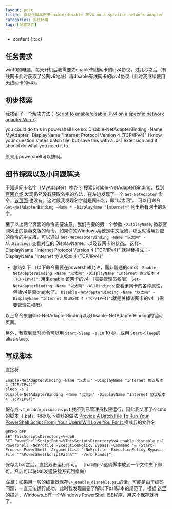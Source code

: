 ```yaml
---
layout: post
title:  自动化脚本用于enable/disable IPv4 on a specific network adapter
categories: 系统环境
tag: [配置文件]
---
```


* content
{:toc}

##  任务需求
win10的电脑，每天开机后我需要先enable有线网卡的ipv4协议，过几秒之后（有线网卡此时获取了公网v6地址）再disable有线网卡的ipv4协议（此时我继续使用无线网卡的v4）。

## 初步搜索
我找到了一个解决方法： [Script to enable/disable IPv4 on a specific network adapter Win 7](https://superuser.com/questions/759244/script-to-enable-disable-ipv4-on-a-specific-network-adapter-win-7/759246#759246):
>
you could do this in powershell like so:
Disable-NetAdapterBinding -Name MyAdapter -DisplayName "Internet Protocol Version 4 (TCP/IPv4)"
I know your question states batch file, but save this with a .ps1 extension and it should do what you need it to.

原来用powershell可以搞啊。

## 细节探索以及小问题解决
不知道网卡名字（MyAdapter）咋办？
搜索Disable-NetAdapterBinding，找到 [官网介绍](https://technet.microsoft.com/zh-cn/library/jj130872(v=wps.630).aspx) 发现仍然没有获取名字的方法，在左边发现了一个 `Get-NetAdapter` 命令，[该页面](https://technet.microsoft.com/zh-cn/library/jj130921(v=wps.630).aspx) 也没有，这时候我发现名字就是网卡名，即"以太网"。
可以用命令 `Get-NetAdapterBinding –Name * -DisplayName "Internet*"` 列出所有网卡的名字。

至于以上两个页面的命令需要注意，我们需要的另一个参数 `-DisplayName`, 微软官网列出的是英文版的命令，如果你的Windows系统是中文版的，那么就得用对应的命令的中文版，可以通过 `Get-NetAdapterBinding -Name "以太网" -AllBindings` 查看对应的 DisplayName，以及该网卡的状态。
这样-DisplayName "Internet Protocol Version 4 (TCP/IPv4)" 就得替换成：-DisplayName "Internet 协议版本 4 (TCP/IPv4)"

* 总结如下
（以下命令需要在powershell允许，而非普通的cmd）
`Enable-NetAdapterBinding -Name "以太网" -DisplayName "Internet 协议版本 4 (TCP/IPv4)"`: 用来enable 该网卡的v4 （需要管理员权限）
`Get-NetAdapterBinding -Name "以太网" -AllBindings`:查看该网卡的各种属性，包括v4是否enable了。
`Disable-NetAdapterBinding -Name "以太网" -DisplayName "Internet 协议版本 4 (TCP/IPv4)"`:就是关掉该网卡的v4 （需要管理员权限）

以上命令来自Get-NetAdapterBinding以及Disable-NetAdapterBinding的官网页面。

另外，我查到延时命令可以用  `Start-Sleep -s 10` 10 秒，或用 `Start-Sleep`的alias `sleep`.

## 写成脚本
直接将
```
Enable-NetAdapterBinding -Name "以太网" -DisplayName "Internet 协议版本 4 (TCP/IPv4)"
sleep -s 2
Disable-NetAdapterBinding -Name "以太网" -DisplayName "Internet 协议版本 4 (TCP/IPv4)"
```
保存成 `v4_enable_disnable.ps1` 找不到已管理员权限运行，因此我又写了个cmd的脚本（.bat)，根据以下资料的做法
[Provide A Batch File To Run Your PowerShell Script From; Your Users Will Love You For It](http://blog.danskingdom.com/allow-others-to-run-your-powershell-scripts-from-a-batch-file-they-will-love-you-for-it/),换成我的文件名
```
@ECHO OFF
SET ThisScriptsDirectory=%~dp0
SET PowerShellScriptPath=%ThisScriptsDirectory%v4_enable_disnable.ps1
PowerShell -NoProfile -ExecutionPolicy Bypass -Command "& {Start-Process PowerShell -ArgumentList '-NoProfile -ExecutionPolicy Bypass -File ""%PowerShellScriptPath%""' -Verb RunAs}";
```
保存为bat之后，直接双击运行即可。
（bat和ps1这俩脚本放到一个文件夹下即可。然后可以将bat发送快捷方式到桌面）

_注意_：如果用一般的编辑器保存`v4_enable_disnable.ps1`的话，可能是由于编码问题，一直无法运行成功，此时我发现需要了解以下ps1脚本的规范了，根据 [这里](https://www.howtogeek.com/141495/geek-school-writing-your-first-full-powershell-script/) 的描述，Windows上有一个Windows PowerShell ISE程序，用这个保存就行了。



